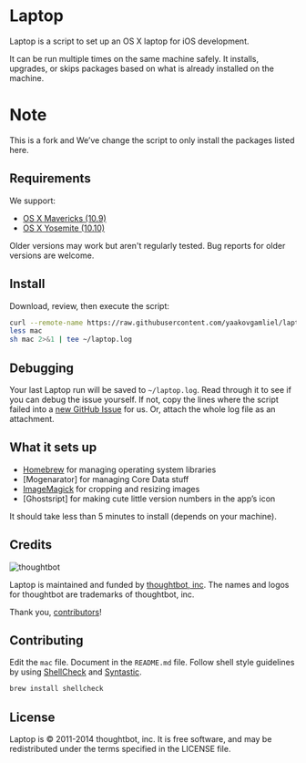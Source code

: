 Laptop
======

Laptop is a script to set up an OS X laptop for iOS development.

It can be run multiple times on the same machine safely.
It installs, upgrades, or skips packages
based on what is already installed on the machine.

Note
====
This is a fork and  We’ve change the script to only install the packages listed here.

Requirements
------------

We support:

* [OS X Mavericks (10.9)](https://itunes.apple.com/us/app/os-x-mavericks/id675248567)
* [OS X Yosemite (10.10)](https://www.apple.com/osx/)

Older versions may work but aren't regularly tested. Bug reports for older
versions are welcome.

Install
-------

Download, review, then execute the script:

```sh
curl --remote-name https://raw.githubusercontent.com/yaakovgamliel/laptop/master/mac
less mac
sh mac 2>&1 | tee ~/laptop.log
```

Debugging
---------

Your last Laptop run will be saved to `~/laptop.log`. Read through it to see if
you can debug the issue yourself. If not, copy the lines where the script
failed into a [new GitHub
Issue](https://github.com/thoughtbot/laptop/issues/new) for us. Or, attach the
whole log file as an attachment.

What it sets up
---------------
* [Homebrew] for managing operating system libraries
* [Mogenarator] for managing Core Data stuff
* [ImageMagick] for cropping and resizing images
* [Ghostsript] for making cute little version numbers in the app’s icon

[Homebrew]: http://brew.sh/
[ImageMagick]: http://www.imagemagick.org/
[Mogenerator]: http://rentzsch.github.io/mogenerator/
[Ghostscript]: http://www.ghostscript.com
It should take less than 5 minutes to install (depends on your machine).



Credits
-------

![thoughtbot](http://thoughtbot.com/assets/tm/logo.png)

Laptop is maintained and funded by [thoughtbot, inc](http://thoughtbot.com/community).
The names and logos for thoughtbot are trademarks of thoughtbot, inc.

Thank you, [contributors](https://github.com/thoughtbot/laptop/graphs/contributors)!

Contributing
------------

Edit the `mac` file.
Document in the `README.md` file.
Follow shell style guidelines by using [ShellCheck] and [Syntastic].

```sh
brew install shellcheck
```

[ShellCheck]: http://www.shellcheck.net/about.html
[Syntastic]: https://github.com/scrooloose/syntastic

License
-------

Laptop is © 2011-2014 thoughtbot, inc. It is free software, and may be
redistributed under the terms specified in the LICENSE file.

